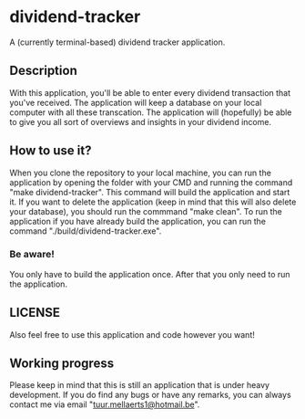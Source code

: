 # dividend-tracker
A (currently terminal-based) dividend tracker application.

## Description
With this application, you'll be able to enter every dividend transaction that you've received. The application will keep a database on your local computer with all these transcation. The application will (hopefully) be able to give you all sort of overviews and insights in your dividend income.

## How to use it?
When you clone the repository to your local machine, you can run the application by opening the folder with your CMD and running the command "make dividend-tracker". This command will build the application and start it. If you want to delete the application (keep in mind that this will also delete your database), you should run the commmand "make clean". To run the application if you have already build the application, you can run the command "./build/dividend-tracker.exe".

### Be aware!
You only have to build the application once. After that you only need to run the application. 

## LICENSE
Also feel free to use this application and code however you want!

## Working progress
Please keep in mind that this is still an application that is under heavy development. If you do find any bugs or have any remarks, you can always contact me via email "tuur.mellaerts1@hotmail.be".
